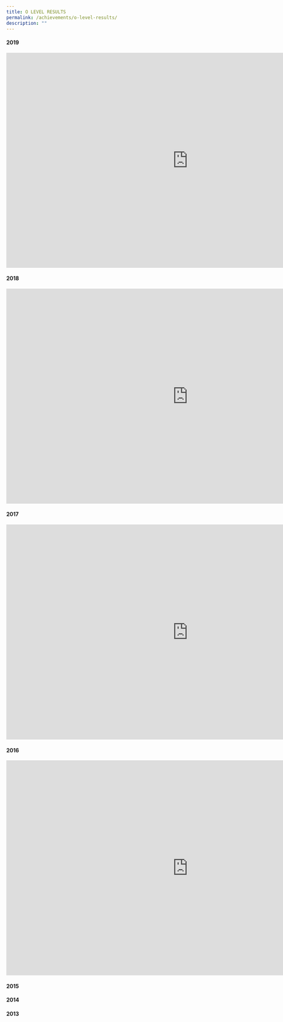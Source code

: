 ```yaml
---
title: O LEVEL RESULTS
permalink: /achievements/o-level-results/
description: ""
---
```

<h4><strong>2019</strong></h4>
<iframe src="https://docs.google.com/presentation/d/e/2PACX-1vQlcbiwCm8JzBKnn7Uwey1ZQLTcfN9a8gPhuOnLzeDWgRev8afnkFcK643m0JFYpAvunPuTImlGd_0H/embed?start=false&loop=false&delayms=5000" frameborder="0" width="960" height="569" allowfullscreen="true"></iframe>
<h4><strong>2018</strong></h4>
<iframe src="https://docs.google.com/presentation/d/e/2PACX-1vRNZxTSEn0NDbfZvBdoaBSG95xooTKPidtUcu945tECzh0fpP5PkCVAhTF40foEvMU6g_SZodfMwMpF/embed?start=false&loop=false&delayms=5000" frameborder="0" width="960" height="569" allowfullscreen="true"></iframe>
<h4><strong>2017</strong></h4>
<iframe src="https://docs.google.com/presentation/d/e/2PACX-1vSwetkuqYq2XLIWRaGJAqiWAez-Y6IoREgP4RxfntAjF2XXY5QAbV4UvVbNeQwkLZXyeRIPjwQ-TTsd/embed?start=false&loop=false&delayms=5000" frameborder="0" width="960" height="569" allowfullscreen="true"></iframe>
<h4><strong>2016</strong></h4>
<iframe src="https://docs.google.com/presentation/d/e/2PACX-1vTe8RasPEDs6D_Z70vwC9zfUCDiEK7QdpqZTdiTfzzJb_6V6tkRKWX6JLdu4aG0IQm4oXGBuJXNSUhD/embed?start=false&loop=false&delayms=5000" frameborder="0" width="960" height="569" allowfullscreen="true"></iframe>
<h4><strong>2015</strong></h4>
<h4><strong>2014</strong></h4>
<h4><strong>2013</strong></h4>